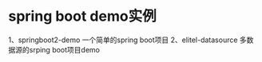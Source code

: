 # spring boot demo实例
1、springboot2-demo 一个简单的spring boot项目
2、elitel-datasource 多数据源的srping boot项目demo


